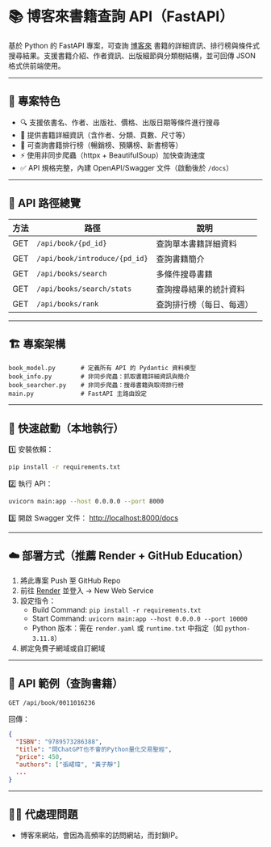# 📚 博客來書籍查詢 API（FastAPI）

基於 Python 的 FastAPI 專案，可查詢 [博客來](https://www.books.com.tw/) 書籍的詳細資訊、排行榜與條件式搜尋結果。支援書籍介紹、作者資訊、出版細節與分類樹結構，並可回傳 JSON 格式供前端使用。

---

## 🚀 專案特色

- 🔍 支援依書名、作者、出版社、價格、出版日期等條件進行搜尋
- 📖 提供書籍詳細資訊（含作者、分類、頁數、尺寸等）
- 🧾 可查詢書籍排行榜（暢銷榜、預購榜、新書榜等）
- ⚡ 使用非同步爬蟲（httpx + BeautifulSoup）加快查詢速度
- ✅ API 規格完整，內建 OpenAPI/Swagger 文件（啟動後於 `/docs`）

---

## 📂 API 路徑總覽

| 方法 | 路徑 | 說明 |
|------|------|------|
| GET | `/api/book/{pd_id}` | 查詢單本書籍詳細資料 |
| GET | `/api/book/introduce/{pd_id}` | 查詢書籍簡介 |
| GET | `/api/books/search` | 多條件搜尋書籍 |
| GET | `/api/books/search/stats` | 查詢搜尋結果的統計資料 |
| GET | `/api/books/rank` | 查詢排行榜（每日、每週） |

---

## 🏗 專案架構

```
book_model.py       # 定義所有 API 的 Pydantic 資料模型
book_info.py        # 非同步爬蟲：抓取書籍詳細資訊與簡介
book_searcher.py    # 非同步爬蟲：搜尋書籍與取得排行榜
main.py             # FastAPI 主路由設定
```

---

## 🧪 快速啟動（本地執行）

1️⃣ 安裝依賴：
```bash
pip install -r requirements.txt
```

2️⃣ 執行 API：
```bash
uvicorn main:app --host 0.0.0.0 --port 8000
```

3️⃣ 開啟 Swagger 文件：
[http://localhost:8000/docs](http://localhost:8000/docs)

---

## ☁️ 部署方式（推薦 Render + GitHub Education）

1. 將此專案 Push 至 GitHub Repo  
2. 前往 [Render](https://render.com) 並登入 → New Web Service  
3. 設定指令：
   - Build Command: `pip install -r requirements.txt`
   - Start Command: `uvicorn main:app --host 0.0.0.0 --port 10000`
   - Python 版本：需在 `render.yaml` 或 `runtime.txt` 中指定（如 `python-3.11.8`）
4. 綁定免費子網域或自訂網域

---

## 📝 API 範例（查詢書籍）

```bash
GET /api/book/0011016236
```

回傳：
```json
{
  "ISBN": "9789573286388",
  "title": "問ChatGPT也不會的Python量化交易聖經",
  "price": 450,
  "authors": ["張峮瑋", "黃子靜"]
  ...
}
```

---

## 👨‍🎓 代處理問題

+ 博客來網站，會因為高頻率的訪問網站，而封鎖IP。